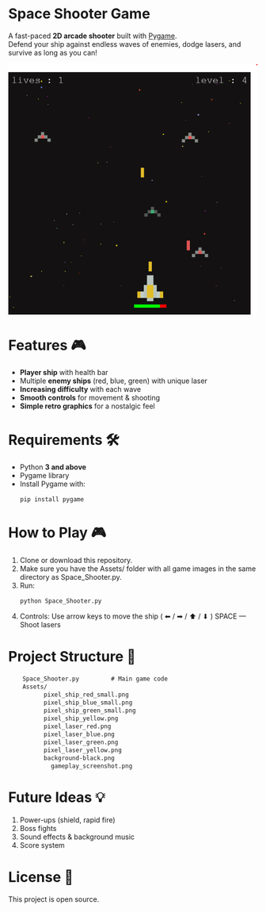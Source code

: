 # Space Shooter Game
  A fast-paced **2D arcade shooter** built with [Pygame](https://www.pygame.org/).  
  Defend your ship against endless waves of enemies, dodge lasers, and survive as long as you can!
  
  ![Gameplay Screenshot](Assets/gameplay_screenshot.png)
  

# Features 🎮 
  - **Player ship** with health bar
  - Multiple **enemy ships** (red, blue, green) with unique laser
  - **Increasing difficulty** with each wave
  - **Smooth controls** for movement & shooting
  - **Simple retro graphics** for a nostalgic feel

# Requirements 🛠
  - Python **3 and above**
  - Pygame library
  - Install Pygame with:
    ```bash
    pip install pygame
    ```
  
# How to Play 🎮
  1)  Clone or download this repository.
  2)  Make sure you have the Assets/ folder with all game images in the same directory as Space_Shooter.py.
  3)  Run:
       ```bash
       python Space_Shooter.py
       ```
  4)  Controls:
       Use arrow keys to move the ship ( ⬅ / ➡ / ⬆ / ⬇ )
       SPACE — Shoot lasers
      
# Project Structure 📂 
		Space_Shooter.py         # Main game code
		Assets/							
			  pixel_ship_red_small.png
			  pixel_ship_blue_small.png
			  pixel_ship_green_small.png
			  pixel_ship_yellow.png
			  pixel_laser_red.png
			  pixel_laser_blue.png
			  pixel_laser_green.png
			  pixel_laser_yellow.png
			  background-black.png
		 		gameplay_screenshot.png
		 
# Future Ideas 💡
  1)  Power-ups (shield, rapid fire)
  2)  Boss fights
  3)  Sound effects & background music
  4)  Score system

# License 📜 
  This project is open source.
